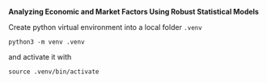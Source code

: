 **Analyzing Economic and Market Factors Using Robust Statistical Models**



Create python virtual environment into a local folder `.venv`
```
python3 -m venv .venv
```
and activate it with
```
source .venv/bin/activate
```
